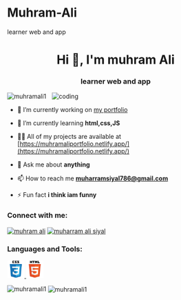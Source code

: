 # Muhram-Ali
learner web and app
<h1 align="center">Hi 👋, I'm muhram Ali</h1>
<h3 align="center">learner web and app</h3>
<img align="right" alt="coding" width="400" src="![image](https://github.com/muhramali1/Muhram-Ali/assets/137602657/2e444584-83e3-4ce0-a8a6-43cbc47003f7)
>
<p align="left"> <img src="https://komarev.com/ghpvc/?username=muhramali1&label=Profile%20views&color=0e75b6&style=flat" alt="muhramali1" /> </p>

- 🔭 I’m currently working on [my portfolio](https://muhramaliportfolio.netlify.app/)

- 🌱 I’m currently learning **html,css,JS**

- 👨‍💻 All of my projects are available at [https://muhramaliportfolio.netlify.app/](https://muhramaliportfolio.netlify.app/)

- 💬 Ask me about **anything**

- 📫 How to reach me **muharramsiyal786@gmail.com**

- ⚡ Fun fact **i think iam funny**

<h3 align="left">Connect with me:</h3>
<p align="left">
<a href="https://linkedin.com/in/muhram ali" target="blank"><img align="center" src="https://raw.githubusercontent.com/rahuldkjain/github-profile-readme-generator/master/src/images/icons/Social/linked-in-alt.svg" alt="muhram ali" height="30" width="40" /></a>
<a href="https://fb.com/muharram ali siyal" target="blank"><img align="center" src="https://raw.githubusercontent.com/rahuldkjain/github-profile-readme-generator/master/src/images/icons/Social/facebook.svg" alt="muharram ali siyal" height="30" width="40" /></a>
</p>

<h3 align="left">Languages and Tools:</h3>
<p align="left"> <a href="https://www.w3schools.com/css/" target="_blank" rel="noreferrer"> <img src="https://raw.githubusercontent.com/devicons/devicon/master/icons/css3/css3-original-wordmark.svg" alt="css3" width="40" height="40"/> </a> <a href="https://www.w3.org/html/" target="_blank" rel="noreferrer"> <img src="https://raw.githubusercontent.com/devicons/devicon/master/icons/html5/html5-original-wordmark.svg" alt="html5" width="40" height="40"/> </a> </p>

<p><img align="left" src="https://github-readme-stats.vercel.app/api/top-langs?username=muhramali1&show_icons=true&locale=en&layout=compact" alt="muhramali1" /></p>

<p>&nbsp;<img align="center" src="https://github-readme-stats.vercel.app/api?username=muhramali1&show_icons=true&locale=en" alt="muhramali1" /></p>
